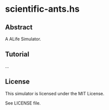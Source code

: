 scientific-ants.hs
=================

Abstract
---------
A ALife Simulator.

Tutorial
---------
...

License
---------
This simulator is licensed under the MIT License.

See LICENSE file.

